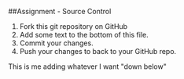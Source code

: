 ##Assignment - Source Control
1. Fork this git repository on GitHub
2. Add some text to the bottom of this file.
3. Commit your changes.
4. Push your changes to back to your GitHub repo.

This is me adding whatever I want "down below"
